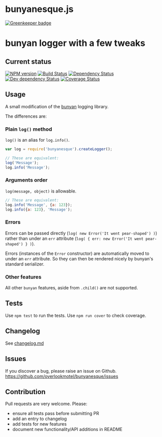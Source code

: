 # bunyanesque.js

[![Greenkeeper badge](https://badges.greenkeeper.io/overlookmotel/bunyanesque.svg)](https://greenkeeper.io/)

# bunyan logger with a few tweaks

## Current status

[![NPM version](https://img.shields.io/npm/v/bunyanesque.svg)](https://www.npmjs.com/package/bunyanesque)
[![Build Status](https://img.shields.io/travis/overlookmotel/bunyanesque/master.svg)](http://travis-ci.org/overlookmotel/bunyanesque)
[![Dependency Status](https://img.shields.io/david/overlookmotel/bunyanesque.svg)](https://david-dm.org/overlookmotel/bunyanesque)
[![Dev dependency Status](https://img.shields.io/david/dev/overlookmotel/bunyanesque.svg)](https://david-dm.org/overlookmotel/bunyanesque)
[![Coverage Status](https://img.shields.io/coveralls/overlookmotel/bunyanesque/master.svg)](https://coveralls.io/r/overlookmotel/bunyanesque)

## Usage

A small modification of the [bunyan](https://www.npmjs.com/package/bunyan) logging library.

The differences are:

### Plain `log()` method

`log()` is an alias for `log.info()`.

```js
var log = require('bunyanesque').createLogger();

// These are equivalent:
log('Message');
log.info('Message');
```

### Arguments order

`log(message, object)` is allowable.

```js
// These are equivalent:
log.info('Message', {a: 123});
log.info({a: 123}, 'Message');
```

### Errors

Errors can be passed directly (`log( new Error('It went pear-shaped') )`) rather than under an `err` attribute (`log( { err: new Error('It went pear-shaped') } )`).

Errors (instances of the `Error` constructor) are automatically moved to under an `err` attribute. So they can then be rendered nicely by bunyan's standard serializer.

### Other features

All other `bunyan` features, aside from `.child()` are not supported.

## Tests

Use `npm test` to run the tests. Use `npm run cover` to check coverage.

## Changelog

See [changelog.md](https://github.com/overlookmotel/bunyanesque/blob/master/changelog.md)

## Issues

If you discover a bug, please raise an issue on Github. https://github.com/overlookmotel/bunyanesque/issues

## Contribution

Pull requests are very welcome. Please:

* ensure all tests pass before submitting PR
* add an entry to changelog
* add tests for new features
* document new functionality/API additions in README
